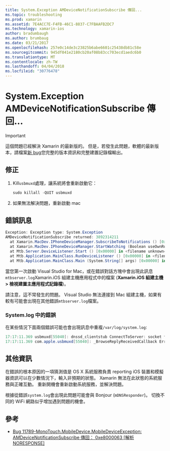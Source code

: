 ```yaml
---
title: System.Exception AMDeviceNotificationSubscribe 傳回...
ms.topic: troubleshooting
ms.prod: xamarin
ms.assetid: 7E4ACC7E-F4FB-46C1-8837-C7FBAAFB2DC7
ms.technology: xamarin-ios
author: bradumbaugh
ms.author: brumbaug
ms.date: 03/21/2017
ms.openlocfilehash: 257e0c14de3c23825b6abe6601c25438db81c58e
ms.sourcegitcommit: 945df041e2180cb20af08b83cc703ecd1aedc6b0
ms.translationtype: MT
ms.contentlocale: zh-TW
ms.lasthandoff: 04/04/2018
ms.locfileid: "30776478"
---
```

# <a name="systemexception-amdevicenotificationsubscribe-returned-"></a>System.Exception AMDeviceNotificationSubscribe 傳回...

> [!IMPORTANT]
> 這個問題已經解決 Xamarin 的最新版的。 但是，若發生此問題，軟體的最新版本，請檔案[新 bug](~/cross-platform/troubleshooting/questions/howto-file-bug.md)您完整的版本資訊和完整建置記錄檔輸出。


## <a name="fix"></a>修正

1.  Kill`usbmuxd`處理，讓系統將會重新啟動它：

    ```csharp
    sudo killall -QUIT usbmuxd
    ```

2.  如果無法解決問題，重新啟動 mac

## <a name="error-message"></a>錯誤訊息

```csharp
Exception: Exception type: System.Exception
AMDeviceNotificationSubscribe returned: 3892314211
  at Xamarin.MacDev.IPhoneDeviceManager.SubscribeToNotifications () [0x00000] in <filename unknown="">:0
  at Xamarin.MacDev.IPhoneDeviceManager.StartWatching (Boolean useOwnRunloop) [0x00000] in <filename unknown="">:0
  at Mtb.Server.DeviceListener.Start () [0x00000] in <filename unknown="">:0
  at Mtb.Application.MainClass.RunDeviceListener () [0x00000] in <filename unknown="">:0
  at Mtb.Application.MainClass.Main (System.String[] args) [0x00000] in <filename unknown="">:0
```

當您第一次啟動 Visual Studio for Mac，或在錯誤對話方塊中會出現此訊息`mtbserver.log`Xamarin.iOS 組建主機應用程式中的檔案 (**Xamarin.iOS 組建主機 > 檢視建置主應用程式記錄檔**)。

請注意，這不常發生的問題。 Visual Studio 無法連接到 Mac 組建主機，如果有較有可能會出現在其他錯誤`mtbserver.log`檔案。

### <a name="errors-in-systemlog"></a>System.log 中的錯誤

在某些情況下面兩個錯誤可能也會出現訊息中重複`/var/log/system.log`:

```csharp
17:17:11.369 usbmuxd[55040]: dnssd_clientstub ConnectToServer: socket failed 24 Too many open files
17:17:11.369 com.apple.usbmuxd[55040]: _BrowseReplyReceivedCallback Error doing DNSServiceResolve(): -65539
```

## <a name="additional-information"></a>其他資訊

在錯誤的根本原因的一項猜測值是 OS X 系統服務負責 reporting iOS 裝置和模擬器資訊可以在少數情況下，輸入非預期的狀態。 Xamarin 無法在此狀態的系統服務與正確互動。 重新開機會重新啟動系統服務，並解決問題。

根據從錯誤`system.log`會出現此問題可能會與 Bonjour (`mDNSResponder`)。 切換不同的 WiFi 網路似乎增加遇到問題的機會。

## <a name="references"></a>參考

*   [Bug 11789-MonoTouch.MobileDevice.MobileDeviceException: AMDeviceNotificationSubscribe 傳回： 0xe8000063 [解析 NORESPONSE]](https://bugzilla.xamarin.com/show_bug.cgi?id=11789)
